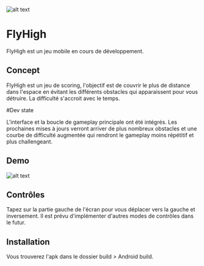 ![alt text](https://i.imgur.com/7nRtpck.png)

# FlyHigh
 
FlyHigh est un jeu mobile en cours de développement.

## Concept 

FlyHigh est un jeu de scoring, l'objectif est de couvrir le plus de distance dans l'espace en évitant les différents obstacles qui apparaissent pour vous détruire. La difficulté s'accroit avec le temps.

#Dev state

L'interface et la boucle de gameplay principale ont été intégrés. Les prochaines mises à jours verront arriver de plus nombreux obstacles et une courbe de difficulté augmentée qui rendront le gameplay moins répétitif et plus challengeant.

## Demo

![alt text](https://media.giphy.com/media/CThhXhR6xYUQKmDFmc/giphy.gif)

## Contrôles

Tapez sur la partie gauche de l'écran pour vous déplacer vers la gauche et inversement.
Il est prévu d'implémenter d'autres modes de contrôles dans le futur.

## Installation

Vous trouverez l'apk dans le dossier build > Android build.
